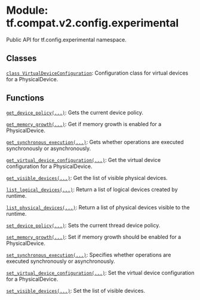 <div itemscope itemtype="http://developers.google.com/ReferenceObject">
<meta itemprop="name" content="tf.compat.v2.config.experimental" />
<meta itemprop="path" content="Stable" />
</div>

# Module: tf.compat.v2.config.experimental

Public API for tf.config.experimental namespace.

<!-- Placeholder for "Used in" -->


## Classes

[`class VirtualDeviceConfiguration`](../../../../tf/config/experimental/VirtualDeviceConfiguration.md): Configuration class for virtual devices for a PhysicalDevice.

## Functions

[`get_device_policy(...)`](../../../../tf/config/experimental/get_device_policy.md): Gets the current device policy.

[`get_memory_growth(...)`](../../../../tf/config/experimental/get_memory_growth.md): Get if memory growth is enabled for a PhysicalDevice.

[`get_synchronous_execution(...)`](../../../../tf/config/experimental/get_synchronous_execution.md): Gets whether operations are executed synchronously or asynchronously.

[`get_virtual_device_configuration(...)`](../../../../tf/config/experimental/get_virtual_device_configuration.md): Get the virtual device configuration for a PhysicalDevice.

[`get_visible_devices(...)`](../../../../tf/config/experimental/get_visible_devices.md): Get the list of visible physical devices.

[`list_logical_devices(...)`](../../../../tf/config/experimental/list_logical_devices.md): Return a list of logical devices created by runtime.

[`list_physical_devices(...)`](../../../../tf/config/experimental/list_physical_devices.md): Return a list of physical devices visible to the runtime.

[`set_device_policy(...)`](../../../../tf/config/experimental/set_device_policy.md): Sets the current thread device policy.

[`set_memory_growth(...)`](../../../../tf/config/experimental/set_memory_growth.md): Set if memory growth should be enabled for a PhysicalDevice.

[`set_synchronous_execution(...)`](../../../../tf/config/experimental/set_synchronous_execution.md): Specifies whether operations are executed synchronously or asynchronously.

[`set_virtual_device_configuration(...)`](../../../../tf/config/experimental/set_virtual_device_configuration.md): Set the virtual device configuration for a PhysicalDevice.

[`set_visible_devices(...)`](../../../../tf/config/experimental/set_visible_devices.md): Set the list of visible devices.


